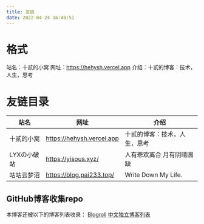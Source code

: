 ```yaml
---
title: 友链
date: 2022-04-24 16:40:51
---
```

# 格式
站名：十贰的小窝
网址：https://hehysh.vercel.app
介绍：十贰的博客：技术，人生，思考

# 友链目录
| 站名 | 网址 | 介绍 |
| ---- | ---- | ---- |
| 十贰的小窝 | https://hehysh.vercel.app | 十贰的博客：技术，人生，思考 |
| LYXの小破站 | https://yisous.xyz/ | 人有悲欢离合 月有阴晴圆缺 |
| 咕咕云梦沼 | https://blog.pai233.top/ | Write Down My Life. |

## GitHub博客收集repo
本博客还被以下的博客列表收录：
[Blogroll](https://github.com/tuna/blogroll)
[中文独立博客列表](https://github.com/timqian/chinese-independent-blogs)
